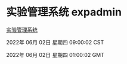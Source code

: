 # 实验管理系统 expadmin
[实验管理系统](http://59.174.26.83:56808/expadmin-782313d2-e1b1-4ea7-932e-3a55e6a1a4d0/)

2022年 06月 02日 星期四 09:00:02 CST

2022年 06月 02日 星期四 01:00:02 GMT
